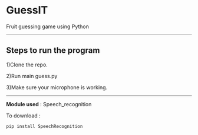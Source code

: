 # GuessIT
Fruit guessing game using Python

-----------------------------------------------------------------------------------------------------------------------------------------------------------------------------------

## Steps to run the program

1)Clone the repo.

2)Run main guess.py

3)Make sure your microphone is working.

-----------------------------------------------------------------------------------------------------------------------------------------------------------------------------------

**Module used** : Speech_recognition

To download :
```
pip install SpeechRecognition
```


